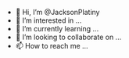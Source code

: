 - 👋 Hi, I’m @JacksonPlatiny
- 👀 I’m interested in ...
- 🌱 I’m currently learning ...
- 💞️ I’m looking to collaborate on ...
- 📫 How to reach me ...

<!---
JacksonPlatiny/JacksonPlatiny is a ✨ special ✨ repository because its `README.md` (this file) appears on your GitHub profile.
You can click the Preview link to take a look at your changes.
--->
